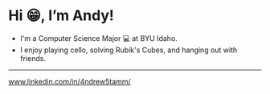 # Hi 😁, I’m Andy! 
- I'm a Computer Science Major 💻 at BYU Idaho.
- I enjoy playing cello, solving Rubik's Cubes, and hanging out with friends.

---

  www.linkedin.com/in/4ndrew5tamm/
